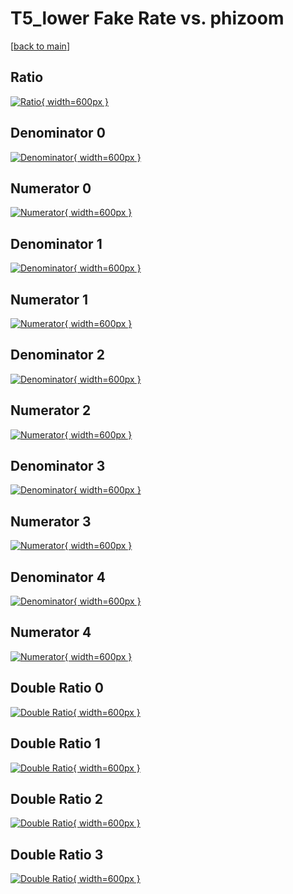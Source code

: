 # T5_lower Fake Rate vs. phizoom

[[back to main](./)]



## Ratio

[![Ratio](../mtv/var/T5_lower_fakerate_phizoom.png){ width=600px }](../mtv/var/T5_lower_fakerate_phizoom.pdf)

## Denominator 0

[![Denominator](../mtv/den/T5_lower_fakerate_phizoom_den0.png){ width=600px }](../mtv/den/T5_lower_fakerate_phizoom_den0.pdf)

## Numerator 0

[![Numerator](../mtv/num/T5_lower_fakerate_phizoom_num0.png){ width=600px }](../mtv/num/T5_lower_fakerate_phizoom_num0.pdf)

## Denominator 1

[![Denominator](../mtv/den/T5_lower_fakerate_phizoom_den1.png){ width=600px }](../mtv/den/T5_lower_fakerate_phizoom_den1.pdf)

## Numerator 1

[![Numerator](../mtv/num/T5_lower_fakerate_phizoom_num1.png){ width=600px }](../mtv/num/T5_lower_fakerate_phizoom_num1.pdf)

## Denominator 2

[![Denominator](../mtv/den/T5_lower_fakerate_phizoom_den2.png){ width=600px }](../mtv/den/T5_lower_fakerate_phizoom_den2.pdf)

## Numerator 2

[![Numerator](../mtv/num/T5_lower_fakerate_phizoom_num2.png){ width=600px }](../mtv/num/T5_lower_fakerate_phizoom_num2.pdf)

## Denominator 3

[![Denominator](../mtv/den/T5_lower_fakerate_phizoom_den3.png){ width=600px }](../mtv/den/T5_lower_fakerate_phizoom_den3.pdf)

## Numerator 3

[![Numerator](../mtv/num/T5_lower_fakerate_phizoom_num3.png){ width=600px }](../mtv/num/T5_lower_fakerate_phizoom_num3.pdf)

## Denominator 4

[![Denominator](../mtv/den/T5_lower_fakerate_phizoom_den4.png){ width=600px }](../mtv/den/T5_lower_fakerate_phizoom_den4.pdf)

## Numerator 4

[![Numerator](../mtv/num/T5_lower_fakerate_phizoom_num4.png){ width=600px }](../mtv/num/T5_lower_fakerate_phizoom_num4.pdf)

## Double Ratio 0

[![Double Ratio](../mtv/ratio/T5_lower_fakerate_phizoom_ratio0.png){ width=600px }](../mtv/ratio/T5_lower_fakerate_phizoom_ratio0.pdf)

## Double Ratio 1

[![Double Ratio](../mtv/ratio/T5_lower_fakerate_phizoom_ratio1.png){ width=600px }](../mtv/ratio/T5_lower_fakerate_phizoom_ratio1.pdf)

## Double Ratio 2

[![Double Ratio](../mtv/ratio/T5_lower_fakerate_phizoom_ratio2.png){ width=600px }](../mtv/ratio/T5_lower_fakerate_phizoom_ratio2.pdf)

## Double Ratio 3

[![Double Ratio](../mtv/ratio/T5_lower_fakerate_phizoom_ratio3.png){ width=600px }](../mtv/ratio/T5_lower_fakerate_phizoom_ratio3.pdf)

